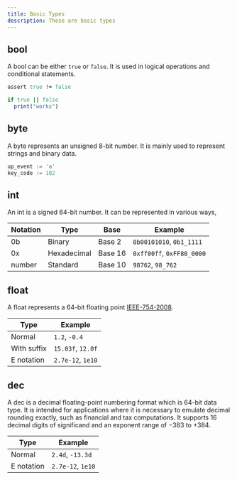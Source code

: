 ```yaml
---
title: Basic Types
description: These are basic types
---
```


## bool

A bool can be either `true` or `false`. It is used in logical operations and conditional statements.

```rb
assert true != false

if true || false
  print("works")
```

## byte

A byte represents an unsigned 8-bit number. It is mainly used to represent strings and binary data.

```go
up_event := 'a'
key_code := 102
```

## int

An int is a signed 64-bit number. It can be represented in various ways,

| Notation | Type        | Base    | Example                   |
| -------- | ----------- | ------- | ------------------------- |
| 0b       | Binary      | Base 2  | `0b00101010`, `0b1_1111`  |
| 0x       | Hexadecimal | Base 16 | `0xff00ff`, `0xFF80_0000` |
| number   | Standard    | Base 10 | `98762`, `98_762`         |

## float

A float represents a 64-bit floating point [IEEE-754-2008](https://en.wikipedia.org/wiki/Double-precision_floating-point_format).

| Type        | Example           |
| ----------- | ----------------- |
| Normal      | `1.2`, `-0.4`     |
| With suffix | `15.03f`, `12.0f` |
| E notation  | `2.7e-12`, `1e10` |

## dec

A dec is a decimal floating-point numbering format which is 64-bit data type.
It is intended for applications where it is necessary to emulate decimal rounding exactly, such as financial and tax computations.
It supports 16 decimal digits of significand and an exponent range of −383 to +384.

| Type       | Example           |
| ---------- | ----------------- |
| Normal     | `2.4d`, `-13.3d`  |
| E notation | `2.7e-12`, `1e10` |